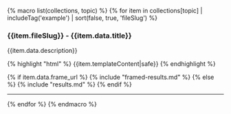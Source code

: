 {% macro list(collections, topic) %}
{% for item in collections[topic] | includeTag('example') | sort(false, true, 'fileSlug') %}

### {{item.fileSlug}} - {{item.data.title}}

{{item.data.description}}

{% highlight "html" %}
{{item.templateContent|safe}}
{% endhighlight %}

{% if item.data.frame_url %}
  {% include "framed-results.md" %}
{% else %}
  {% include "results.md" %}
{% endif %}

---

{% endfor %}
{% endmacro %}
